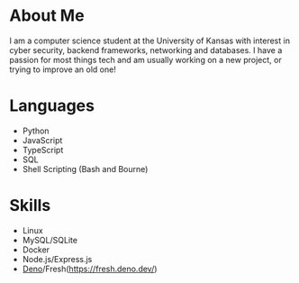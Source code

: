 # About Me
I am a computer science student at the University of Kansas with interest in cyber security, backend frameworks, networking and databases. I have a passion for most things tech and am usually working on a new project, or trying to improve an old one!

# Languages
- Python
- JavaScript
- TypeScript
- SQL
- Shell Scripting (Bash and Bourne)

# Skills
- Linux
- MySQL/SQLite
- Docker
- Node.js/Express.js
- [Deno](https://deno.land/)/Fresh(https://fresh.deno.dev/)

